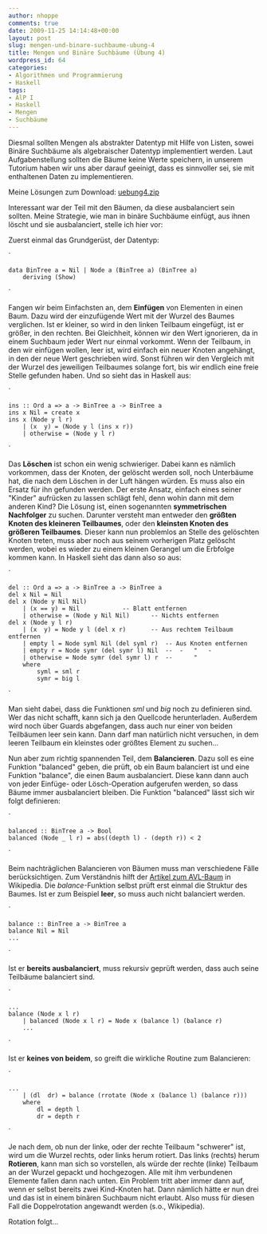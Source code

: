 ```yaml
---
author: nhoppe
comments: true
date: 2009-11-25 14:14:48+00:00
layout: post
slug: mengen-und-binare-suchbaume-ubung-4
title: Mengen und Binäre Suchbäume (Übung 4)
wordpress_id: 64
categories:
- Algorithmen und Programmierung
- Haskell
tags:
- AlP I
- Haskell
- Mengen
- Suchbäume
---
```


Diesmal sollten Mengen als abstrakter Datentyp mit Hilfe von Listen, sowei Binäre Suchbäume als algebraischer Datentyp implementiert werden. Laut Aufgabenstellung sollten die Bäume keine Werte speichern, in unserem Tutorium haben wir uns aber darauf geeinigt, dass es sinnvoller sei, sie mit enthaltenen Daten zu implementieren.

Meine Lösungen zum Download: [uebung4.zip](http://www.nielshoppe.de/files/downloads/inf/alp1_ws0910/uebung4.zip)

Interessant war der Teil mit den Bäumen, da diese ausbalanciert sein sollten. Meine Strategie, wie man in binäre Suchbäume einfügt, aus ihnen löscht und sie ausbalanciert, stelle ich hier vor:





<!-- more -->

Zuerst einmal das Grundgerüst, der Datentyp:

`
    
    
    data BinTree a = Nil | Node a (BinTree a) (BinTree a)
    	deriving (Show)
    

`

Fangen wir beim Einfachsten an, dem **Einfügen** von Elementen in einen Baum. Dazu wird der einzufügende Wert mit der Wurzel des Baumes verglichen.
Ist er kleiner, so wird in den linken Teilbaum eingefügt, ist er größer, in den rechten. Bei Gleichheit, können wir den Wert ignorieren, da in einem Suchbaum jeder Wert nur einmal vorkommt.
Wenn der Teilbaum, in den wir einfügen wollen, leer ist, wird einfach ein neuer Knoten angehängt, in den der neue Wert geschrieben wird. Sonst führen wir den Vergleich mit der Wurzel des jeweiligen Teilbaumes solange fort, bis wir endlich eine freie Stelle gefunden haben.
Und so sieht das in Haskell aus:

`
    
    
    ins :: Ord a => a -> BinTree a -> BinTree a
    ins x Nil = create x
    ins x (Node y l r)
    	| (x  y) = (Node y l (ins x r))
    	| otherwise = (Node y l r)
    

`

Das **Löschen** ist schon ein wenig schwieriger. Dabei kann es nämlich vorkommen, dass der Knoten, der gelöscht werden soll, noch Unterbäume hat, die nach dem Löschen in der Luft hängen würden. Es muss also ein Ersatz für ihn gefunden werden. Der erste Ansatz, einfach eines seiner "Kinder" aufrücken zu lassen schlägt fehl, denn wohin dann mit dem anderen Kind?
Die Lösung ist, einen sogenannten **symmetrischen Nachfolger** zu suchen. Darunter versteht man entweder den **größten Knoten des kleineren Teilbaumes**, oder den **kleinsten Knoten des größeren Teilbaumes**. Dieser kann nun problemlos an Stelle des gelöschten Knoten treten, muss aber noch aus seinem vorherigen Platz gelöscht werden, wobei es wieder zu einem kleinen Gerangel um die Erbfolge kommen kann.
In Haskell sieht das dann also so aus:

`
    
    
    del :: Ord a => a -> BinTree a -> BinTree a
    del x Nil = Nil
    del x (Node y Nil Nil)
    	| (x == y) = Nil			-- Blatt entfernen
    	| otherwise = (Node y Nil Nil)		-- Nichts entfernen
    del x (Node y l r)
    	| (x  y) = Node y l (del x r)		-- Aus rechtem Teilbaum entfernen
    	| empty l = Node syml Nil (del syml r)	-- Aus Knoten entfernen
    	| empty r = Node symr (del symr l) Nil	--	-	"	-
    	| otherwise = Node symr (del symr l) r	--		"
    	where
    		syml = sml r
    		symr = big l
    

`

Man sieht dabei, dass die Funktionen _sml_ und _big_ noch zu definieren sind. Wer das nicht schafft, kann sich ja den Quellcode herunterladen. Außerdem wird noch über Guards abgefangen, dass auch nur einer von beiden Teilbäumen leer sein kann. Dann darf man natürlich nicht versuchen, in dem leeren Teilbaum ein kleinstes oder größtes Element zu suchen...

Nun aber zum richtig spannenden Teil, dem **Balancieren**.
Dazu soll es eine Funktion "balanced" geben, die prüft, ob ein Baum balanciert ist und eine Funktion "balance", die einen Baum ausbalanciert. Diese kann dann auch von jeder Einfüge- oder Lösch-Operation aufgerufen werden, so dass Bäume immer ausbalanciert bleiben.
Die Funktion "balanced" lässt sich wir folgt definieren:

`
    
    
    balanced :: BinTree a -> Bool
    balanced (Node _ l r) = abs((depth l) - (depth r)) < 2
    

`

Beim nachträglichen Balancieren von Bäumen muss man verschiedene Fälle berücksichtigen. Zum Verständnis hilft der [Artikel zum AVL-Baum](http://de.wikipedia.org/wiki/AVL-Baum#Rebalancierung) in Wikipedia.
Die _balance_-Funktion selbst prüft erst einmal die Struktur des Baumes. Ist er zum Beispiel **leer**, so muss auch nicht balanciert werden.

`
    
    
    balance :: BinTree a -> BinTree a
    balance Nil = Nil
    ...
    

`

Ist er **bereits ausbalanciert**, muss rekursiv geprüft werden, dass auch seine Teilbäume balanciert sind.

`
    
    
    ...
    balance (Node x l r)
    	| balanced (Node x l r) = Node x (balance l) (balance r)
    	...
    

`

Ist er **keines von beidem**, so greift die wirkliche Routine zum Balancieren:

`
    
    
    ...
    	| (dl  dr) = balance (rrotate (Node x (balance l) (balance r)))
    	where
    		dl = depth l
    		dr = depth r
    

`

Je nach dem, ob nun der linke, oder der rechte Teilbaum "schwerer" ist, wird um die Wurzel rechts, oder links herum rotiert.
Das links (rechts) herum **Rotieren**, kann man sich so vorstellen, als würde der rechte (linke) Teilbaum an der Wurzel gepackt und hochgezogen. Alle mit ihm verbundenen Elemente fallen dann nach unten.
Ein Problem tritt aber immer dann auf, wenn er selbst bereits zwei Kind-Knoten hat. Dann nämlich hätte er nun drei und das ist in einem binären Suchbaum nicht erlaubt. Also muss für diesen Fall die Doppelrotation angewandt werden (s.o., Wikipedia).

Rotation folgt...
